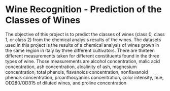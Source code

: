 # Wine Recognition - Prediction of the Classes of Wines
The objective of this project is to predict the classes of wines (class 0, class 1, or class 2) from the chemical analysis results of the wines.
The datasets used in this project is the results of a chemical analysis of wines grown in the same region in Italy by three different cultivators.
There are thirteen different measurements taken for different constituents found in the three types of wine.
Those measurements are alcohol concentration, malic acid concentration, ash concentration, alcalinity of ash, magnesium concentration, 
total phenols, flavanoids concentration, nonflavanoid phenols concentration, proanthocyanins concentration, color intensity, hue,
OD280/OD315 of diluted wines, and proline concentration
